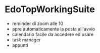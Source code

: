 # EdoTopWorkingSuite
- reminder di zoom alle 10
- apre automaticamente la posta all'avvio
- calendario facile da accedere ed usare
- task manager
- appunti